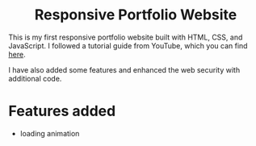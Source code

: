 <div align="center">

# Responsive Portfolio Website

</div>

<p align="left">
This is my first responsive portfolio website built with HTML, CSS, and JavaScript. I followed a tutorial guide from YouTube, which you can find <a href="https://youtu.be/ldwlOzRvYOU?si=UwsRVnle73WUvAXm">here</a>.
</p>

I have also added some features and enhanced the web security with additional code.

# Features added 
- loading animation

  
